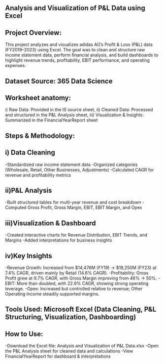 Analysis and Visualization of P&L Data using Excel
-
Project Overview:
-
This project analyzes and visualizes adidas AG’s Profit & Loss (P&L) data (FY2019–2023) using Excel. The goal was to clean and structure raw income statement data, perform financial analysis, and build dashboards to highlight revenue trends, profitability, EBIT performance, and operating expenses.

Dataset Source: 365 Data Science
-
Worksheet anatomy:
-
i) Raw Data: Provided in the IS source sheet,
ii) Cleaned Data: Processed and structured in the P&L Analysis sheet,
iii) Visualization & Insights: Summarized in the FinancialYearReport sheet

Steps & Methodology:
-
i) Data Cleaning
-
-Standardized raw income statement data
-Organized categories (Wholesale, Retail, Other Businesses, Adjustments)
-Calculated CAGR for revenue and profitability metrics

ii)P&L Analysis
-
-Built structured tables for multi-year revenue and cost breakdown
-Computed Gross Profit, Gross Margin, EBIT, EBIT Margin, and Opex

iii)Visualization & Dashboard
-
-Created interactive charts for Revenue Distribution, EBIT Trends, and Margins
-Added interpretations for business insights

iv)Key Insights
-
-Revenue Growth: Increased from $14,476M (FY19) → $19,250M (FY23) at 7.4% CAGR, driven mainly by Retail (14.6% CAGR).
-Profitability: Gross Profit grew at 9.7% CAGR, with Gross Margin improving from 46% → 50%.
-EBIT: More than doubled, with 22.9% CAGR, showing strong operating leverage.
-Opex: Increased but controlled relative to revenue; Other Operating Income steadily supported margins.

Tools Used: Microsoft Excel (Data Cleaning, P&L Structuring, Visualization, Dashboarding)
-
How to Use:
-
-Download the Excel file: Analysis and Visualization of P&L Data.xlsx
-Open the P&L Analysis sheet for cleaned data and calculations
-View FinancialYearReport for dashboard & interpretations
